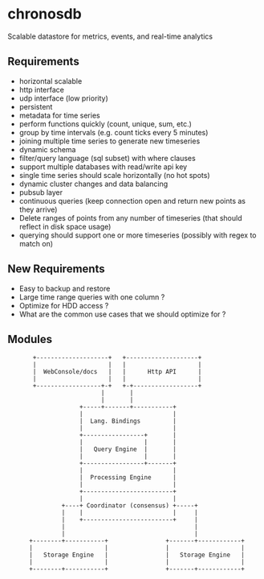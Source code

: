 chronosdb
=========

Scalable datastore for metrics, events, and real-time analytics

Requirements
------------

* horizontal scalable
* http interface
* udp interface (low priority)
* persistent
* metadata for time series
* perform functions quickly (count, unique, sum, etc.)
* group by time intervals (e.g. count ticks every 5 minutes)
* joining multiple time series to generate new timeseries
* dynamic schema
* filter/query language (sql subset) with where clauses
* support multiple databases with read/write api key
* single time series should scale horizontally (no hot spots)
* dynamic cluster changes and data balancing
* pubsub layer
* continuous queries (keep connection open and return new points as they arrive)
* Delete ranges of points from any number of timeseries (that should reflect in disk space usage)
* querying should support one or more timeseries (possibly with regex to match on)

New Requirements
----------------
* Easy to backup and restore
* Large time range queries with one column ?
* Optimize for HDD access ?
* What are the common use cases that we should optimize for ?

Modules
-------


           +--------------------+   +--------------------+
           |                    |   |                    |
           |  WebConsole/docs   |   |      Http API      |
           |                    |   |                    |
           +------------------+-+   +-+------------------+
                              |       |
                              |       |
                        +-----+-------+-----------+
                        |                         |
                        |  Lang. Bindings         |
                        |                         |
                        +-----------------+       |
                        |                 |       |
                        |   Query Engine  |       |
                        |                 |       |
                        +-----------------+-------+
                        |                         |
                        |  Processing Engine      |
                        |                         |
                        +-------------------------+
                        |                         |
                   +----+ Coordinator (consensus) +-----+
                   |    |                         |     |
                   |    +-------------------------+     |
                   |                                    |
                   |                                    |
          +--------+-----------+                +-------+------------+
          |                    |                |                    |
          |   Storage Engine   |                |   Storage Engine   |
          |                    |                |                    |
          +--------+-----------+                +-------+------------+
